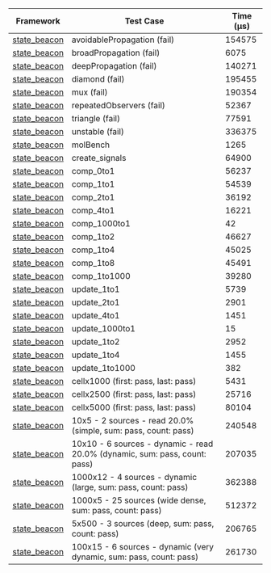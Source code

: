| Framework | Test Case | Time (μs) |
| --- | --- | --- |
| [state_beacon](https://github.com/jinyus/dart_beacon) | avoidablePropagation (fail) | 154575 |
| [state_beacon](https://github.com/jinyus/dart_beacon) | broadPropagation (fail) | 6075 |
| [state_beacon](https://github.com/jinyus/dart_beacon) | deepPropagation (fail) | 140271 |
| [state_beacon](https://github.com/jinyus/dart_beacon) | diamond (fail) | 195455 |
| [state_beacon](https://github.com/jinyus/dart_beacon) | mux (fail) | 190354 |
| [state_beacon](https://github.com/jinyus/dart_beacon) | repeatedObservers (fail) | 52367 |
| [state_beacon](https://github.com/jinyus/dart_beacon) | triangle (fail) | 77591 |
| [state_beacon](https://github.com/jinyus/dart_beacon) | unstable (fail) | 336375 |
| [state_beacon](https://github.com/jinyus/dart_beacon) | molBench | 1265 |
| [state_beacon](https://github.com/jinyus/dart_beacon) | create_signals | 64900 |
| [state_beacon](https://github.com/jinyus/dart_beacon) | comp_0to1 | 56237 |
| [state_beacon](https://github.com/jinyus/dart_beacon) | comp_1to1 | 54539 |
| [state_beacon](https://github.com/jinyus/dart_beacon) | comp_2to1 | 36192 |
| [state_beacon](https://github.com/jinyus/dart_beacon) | comp_4to1 | 16221 |
| [state_beacon](https://github.com/jinyus/dart_beacon) | comp_1000to1 | 42 |
| [state_beacon](https://github.com/jinyus/dart_beacon) | comp_1to2 | 46627 |
| [state_beacon](https://github.com/jinyus/dart_beacon) | comp_1to4 | 45025 |
| [state_beacon](https://github.com/jinyus/dart_beacon) | comp_1to8 | 45491 |
| [state_beacon](https://github.com/jinyus/dart_beacon) | comp_1to1000 | 39280 |
| [state_beacon](https://github.com/jinyus/dart_beacon) | update_1to1 | 5739 |
| [state_beacon](https://github.com/jinyus/dart_beacon) | update_2to1 | 2901 |
| [state_beacon](https://github.com/jinyus/dart_beacon) | update_4to1 | 1451 |
| [state_beacon](https://github.com/jinyus/dart_beacon) | update_1000to1 | 15 |
| [state_beacon](https://github.com/jinyus/dart_beacon) | update_1to2 | 2952 |
| [state_beacon](https://github.com/jinyus/dart_beacon) | update_1to4 | 1455 |
| [state_beacon](https://github.com/jinyus/dart_beacon) | update_1to1000 | 382 |
| [state_beacon](https://github.com/jinyus/dart_beacon) | cellx1000 (first: pass, last: pass) | 5431 |
| [state_beacon](https://github.com/jinyus/dart_beacon) | cellx2500 (first: pass, last: pass) | 25716 |
| [state_beacon](https://github.com/jinyus/dart_beacon) | cellx5000 (first: pass, last: pass) | 80104 |
| [state_beacon](https://github.com/jinyus/dart_beacon) | 10x5 - 2 sources - read 20.0% (simple, sum: pass, count: pass) | 240548 |
| [state_beacon](https://github.com/jinyus/dart_beacon) | 10x10 - 6 sources - dynamic - read 20.0% (dynamic, sum: pass, count: pass) | 207035 |
| [state_beacon](https://github.com/jinyus/dart_beacon) | 1000x12 - 4 sources - dynamic (large, sum: pass, count: pass) | 362388 |
| [state_beacon](https://github.com/jinyus/dart_beacon) | 1000x5 - 25 sources (wide dense, sum: pass, count: pass) | 512372 |
| [state_beacon](https://github.com/jinyus/dart_beacon) | 5x500 - 3 sources (deep, sum: pass, count: pass) | 206765 |
| [state_beacon](https://github.com/jinyus/dart_beacon) | 100x15 - 6 sources - dynamic (very dynamic, sum: pass, count: pass) | 261730 |
